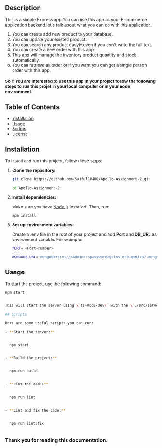 


## Description

This is a simple Express app.You can use this app as your E-commerce application backend.let's talk about what you can do with this application.

1. You can create add new product to your database.
2. You can update your existed product.
3. You can search any product easyly.even if you don't write the full text.
4. You can create a new order with this app.
5. This app will manage the inventory product quantity and stock automatically.
6. You can ratrieve all order or if you want you can get a single person order with this app.

#### So if You are interested to use this app in your project follow the following steps to run this projet in your local computer or in your node environment.

## Table of Contents

- [Installation](#installation)
- [Usage](#usage)
- [Scripts](#scripts)
- [License](#license)

## Installation

To install and run this project, follow these steps:

1. **Clone the repository:**

   ```sh
   git clone https://github.com/Saiful10400/Apollo-Assignment-2.git

   cd Apollo-Assignment-2
   

2. **Install dependencies:**

   Make sure you have [Node.js](https://nodejs.org/) installed. Then, run:

   ```sh
   npm install

3. **Set up environment variables:**

   Create a .env file in the root of your project and add **Port** and **DB_URL** as environment variable. For example:

   ```sh
   PORT= <Port-number>

   MONGODB_URL="mongodb+srv://<Admin>:<password>@cluster0.qe6izo7.mongodb.net/?retryWrites=true&w=majority&appName=Cluster0"
   

## Usage

To start the project, use the following command:

```sh
npm start


This will start the server using \`ts-node-dev\` with the \`./src/server.ts\` file.

## Scripts

Here are some useful scripts you can run:

- **Start the server:**


  npm start
 

- **Build the project:**


  npm run build


- **Lint the code:**


  npm run lint
 

- **Lint and fix the code:**


  npm run lint:fix
 
````

 ### Thank you for reading this documentation.
